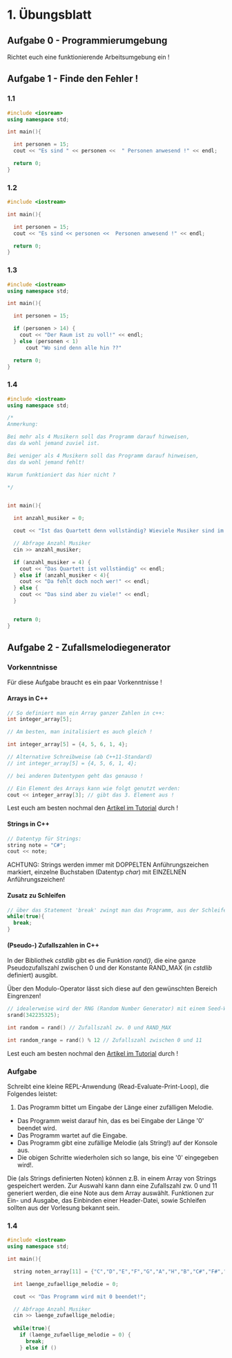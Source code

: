# 1. Übungsblatt
## Aufgabe 0 - Programmierumgebung
Richtet euch eine funktionierende Arbeitsumgebung ein !

## Aufgabe 1 - Finde den Fehler !
### 1.1
```c++
#include <iosream>
using namespace std;

int main(){

  int personen = 15;
  cout << "Es sind " << personen <<  " Personen anwesend !" << endl;

  return 0;
}
```

### 1.2
```c++
#include <iostream>

int main(){

  int personen = 15;
  cout << "Es sind << personen <<  Personen anwesend !" << endl;

  return 0;
}
```

### 1.3
```c++
#include <iostream>
using namespace std;

int main(){

  int personen = 15;

  if (personen > 14) {
    cout << "Der Raum ist zu voll!" << endl;
  } else (personen < 1)
      cout "Wo sind denn alle hin ??"

  return 0;
}
```

### 1.4
```c++
#include <iostream>
using namespace std;

/*
Anmerkung:

Bei mehr als 4 Musikern soll das Programm darauf hinweisen,
das da wohl jemand zuviel ist.

Bei weniger als 4 Musikern soll das Programm darauf hinweisen,
das da wohl jemand fehlt!

Warum funktioniert das hier nicht ?

*/


int main(){

  int anzahl_musiker = 0;

  cout << "Ist das Quartett denn vollständig? Wieviele Musiker sind im Raum?";

  // Abfrage Anzahl Musiker
  cin >> anzahl_musiker;

  if (anzahl_musiker = 4) {
    cout << "Das Quartett ist vollständig" << endl;
  } else if (anzahl_musiker < 4){
    cout << "Da fehlt doch noch wer!" << endl;
  } else {
    cout << "Das sind aber zu viele!" << endl;
  }


  return 0;
}
```

## Aufgabe 2 - Zufallsmelodiegenerator
### Vorkenntnisse
Für diese Aufgabe braucht es ein paar Vorkenntnisse !
#### Arrays in C++
```c++
// So definiert man ein Array ganzer Zahlen in c++:
int integer_array[5];

// Am besten, man initalisiert es auch gleich !

int integer_array[5] = {4, 5, 6, 1, 4};

// Alternative Schreibweise (ab C++11-Standard)
// int integer_array[5] = {4, 5, 6, 1, 4};

// bei anderen Datentypen geht das genauso !

// Ein Element des Arrays kann wie folgt genutzt werden:
cout << integer_array[3]; // gibt das 3. Element aus !
```
Lest euch am besten nochmal den [Artikel im Tutorial](http://www.cplusplus.com/doc/tutorial/arrays/) durch !

#### Strings in C++
```c++
// Datentyp für Strings:
string note = "C#";
cout << note;
```
ACHTUNG: Strings werden immer mit DOPPELTEN Anführungszeichen markiert,
einzelne Buchstaben (Datentyp *char*) mit EINZELNEN Anführungszeichen!

#### Zusatz zu Schleifen
```c++
// über das Statement 'break' zwingt man das Programm, aus der Schleife zu springen
while(true){
  break;
}
```

#### (Pseudo-) Zufallszahlen in C++
In der Bibliothek *cstdlib* gibt es die Funktion *rand()*, die eine ganze
Pseudozufallszahl zwischen 0 und der Konstante RAND_MAX (in *cstdlib* definiert) ausgibt.

Über den Modulo-Operator lässt sich diese auf den gewünschten Bereich Eingrenzen!
```c++
// idealerweise wird der RNG (Random Number Generator) mit einem Seed-Wert initialisiert !
srand(342235325);

int random = rand() // Zufallszahl zw. 0 und RAND_MAX

int random_range = rand() % 12 // Zufallszahl zwischen 0 und 11
```
Lest euch am besten nochmal den [Artikel im Tutorial](http://www.cplusplus.com/reference/cstdlib/rand/) durch !

### Aufgabe
Schreibt eine kleine REPL-Anwendung (Read-Evaluate-Print-Loop), die Folgendes leistet:

1. Das Programm bittet um Eingabe der Länge einer zufälligen Melodie.
* Das Programm weist darauf hin, das es bei Eingabe der Länge '0' beendet wird.
* Das Programm wartet auf die Eingabe.
* Das Programm gibt eine zufällige Melodie (als String!) auf der Konsole aus.
* Die obigen Schritte wiederholen sich so lange, bis eine '0' eingegeben wird!.

Die (als Strings definierten Noten) können z.B. in einem Array von Strings gespeichert werden.
Zur Auswahl kann dann eine Zufallszahl zw. 0 und 11 generiert werden, die eine Note aus dem Array auswählt.
Funktionen zur Ein- und Ausgabe, das Einbinden einer Header-Datei, sowie Schleifen sollten aus der Vorlesung
bekannt sein.

### 1.4
```c++
#include <iostream>
using namespace std;

int main(){

  string noten_array[11] = {"C","D","E","F","G","A","H","B","C#","F#","D#",};

  int laenge_zufaellige_melodie = 0;

  cout << "Das Programm wird mit 0 beendet!";

  // Abfrage Anzahl Musiker
  cin >> laenge_zufaellige_melodie;
  
  while(true){
    if (laenge_zufaellige_melodie = 0) {
      break;
    } else if ()
  









